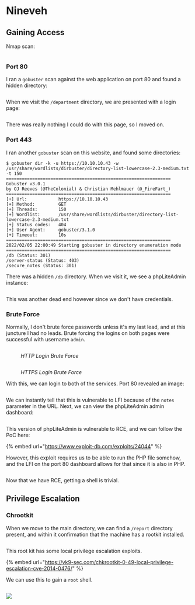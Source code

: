 # Nineveh

## Gaining Access

Nmap scan:

<figure><img src="../../../.gitbook/assets/image (1) (1).png" alt=""><figcaption></figcaption></figure>

### Port 80

I ran a `gobuster` scan against the web application on port 80 and found a hidden directory:

<figure><img src="../../../.gitbook/assets/image (41) (1).png" alt=""><figcaption></figcaption></figure>

When we visit the `/department` directory, we are presented with a login page:

<figure><img src="../../../.gitbook/assets/image (5) (3).png" alt=""><figcaption></figcaption></figure>

There was really nothing I could do with this page, so I moved on.

### Port 443

I ran another `gobuster` scan on this website, and found some directories:

```
$ gobuster dir -k -u https://10.10.10.43 -w /usr/share/wordlists/dirbuster/directory-list-lowercase-2.3-medium.txt -t 150
===============================================================
Gobuster v3.0.1
by OJ Reeves (@TheColonial) & Christian Mehlmauer (@_FireFart_)
===============================================================
[+] Url:            https://10.10.10.43
[+] Method:         GET
[+] Threads:        150
[+] Wordlist:       /usr/share/wordlists/dirbuster/directory-list-lowercase-2.3-medium.txt
[+] Status codes:   404
[+] User Agent:     gobuster/3.1.0
[+] Timeout:        10s
===============================================================
2022/02/05 22:00:49 Starting gobuster in directory enumeration mode
===============================================================
/db (Status: 301)
/server-status (Status: 403)
/secure_notes (Status: 301)
```

There was a hidden `/db` directory. When we visit it, we see a phpLiteAdmin instance:

<figure><img src="../../../.gitbook/assets/image (2) (3).png" alt=""><figcaption></figcaption></figure>

This was another dead end however since we don't have credentials.

### Brute Force

Normally, I don't brute force passwords unless it's my last lead, and at this juncture I had no leads. Brute forcing the logins on both pages were successful with username `admin`.&#x20;

<figure><img src="../../../.gitbook/assets/image (43) (4).png" alt=""><figcaption><p><em>HTTP Login Brute Force</em></p></figcaption></figure>

<figure><img src="../../../.gitbook/assets/image (12) (2).png" alt=""><figcaption><p><em>HTTPS Login Brute Force</em></p></figcaption></figure>

With this, we can login to both of the services. Port 80 revealed an image:

<figure><img src="../../../.gitbook/assets/image (45).png" alt=""><figcaption></figcaption></figure>

We can instantly tell that this is vulnerable to LFI because of the `notes` parameter in the URL. Next, we can view the phpLiteAdmin admin dashboard:

<figure><img src="../../../.gitbook/assets/image (44) (6).png" alt=""><figcaption></figcaption></figure>

This version of phpLiteAdmin is vulnerable to RCE, and we can follow the PoC here:

{% embed url="https://www.exploit-db.com/exploits/24044" %}

However, this exploit requires us to be able to run the PHP file somehow, and the LFI on the port 80 dashboard allows for that since it is also in PHP.

<figure><img src="../../../.gitbook/assets/image (4) (2).png" alt=""><figcaption></figcaption></figure>

Now that we have RCE, getting a shell is trivial.&#x20;

## Privilege Escalation

### Chrootkit

When we move to the main directory, we can find a `/report` directory present, and within it confirmation that the machine has a rootkit installed.

<figure><img src="../../../.gitbook/assets/image (23) (2).png" alt=""><figcaption></figcaption></figure>

This root kit has some local privilege escalation exploits.&#x20;

{% embed url="https://vk9-sec.com/chkrootkit-0-49-local-privilege-escalation-cve-2014-0476/" %}

We can use this to gain a `root` shell.

<figure><img src="../../../.gitbook/assets/image (19) (1).png" alt=""><figcaption></figcaption></figure>

![](<../../../.gitbook/assets/image (36) (1).png>)
